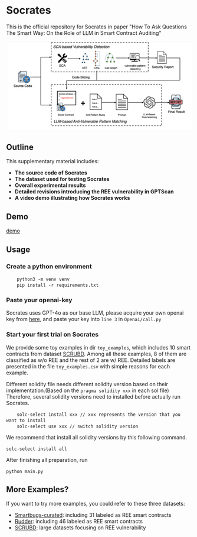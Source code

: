 # Socrates
This is the official repository for Socrates in paper "How To Ask Questions The Smart Way: On the Role of LLM in Smart Contract Auditing"

![Structure](Structure.png)

## Outline
This supplementary material includes:  
- **The source code of Socrates**  
- **The dataset used for testing Socrates**  
- **Overall experimental results**  
- **Detailed revisions introducing the REE vulnerability in GPTScan**  
- **A video demo illustrating how Socrates works**

## Demo
[demo](demo.mp4)


## Usage
### Create a python environment
```
    python3 -m venv venv  
    pip install -r requirements.txt 
```


### Paste your openai-key
Socrates uses GPT-4o as our base LLM, please acquire your own openai key from [here](https://platform.openai.com/docs/overview), and paste your key into ```line 3``` in ```Openai/call.py```

### Start your first trial on Socrates
We provide some toy examples in dir ```toy_examples```, which includes 10 smart contracts from dataset [SCRUBD](https://github.com/sujeetc/SCRUBD). Among all these examples, 8 of them are classified as w/o REE and the rest of 2 are w/ REE. Detailed labels are presented in the file ```toy_examples.csv``` with simple reasons for each example.

Different solidity file needs different solidity version based on their implementation.(Based on the ```pragma solidity xxx``` in each sol file) Therefore, several solidity versions need to installed before actually run Socrates.
```
    solc-select install xxx // xxx represents the version that you want to install
    solc-select use xxx // switch solidity version
```
We recommend that install all solidity versions by this following command.
```
solc-select install all
```
After finishing all preparation, run
```
python main.py
```

## More Examples?
If you want to try more examples, you could refer to these three datasets:

- [Smartbugs-curated](https://github.com/smartbugs/smartbugs-curated): including 31 labeled as REE smart contracts
- [Rudder](https://github.com/InPlusLab/ReentrancyStudy-Data): including 46 labeled as REE smart contracts
- [SCRUBD](https://github.com/sujeetc/SCRUBD): large datasets focusing on REE vulnerability
